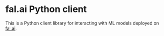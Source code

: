 # fal.ai Python client

This is a Python client library for interacting with ML models deployed on [fal.ai](https://fal.ai).



